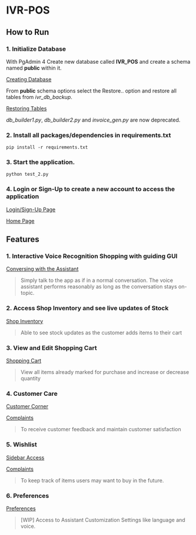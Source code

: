 # IVR-POS
##  How to Run
### 1. Initialize Database
With PgAdmin 4 Create new database called __IVR\_POS__ and create a schema named __public__ within it.

[Creating Database](/images/sample1.png "Creating Database")

From __public__ schema options select the Restore.. option and restore all tables from _ivr\_db\_backup_.

[Restoring Tables](/images/sample2.png "Restoring Tables")

_db_builder1.py_, _db_builder2.py_ and _invoice_gen.py_ are now deprecated.
### 2. Install all packages/dependencies in requirements.txt
````pip install -r requirements.txt````
### 3. Start the application.
```python test_2.py```
### 4. Login or Sign-Up to create a new account to access the application

[Login/Sign-Up Page](/images/sample3.png "Login/Sign-Up Page")

[Home Page](/images/sample11.png "Home Page")

## Features
### __1. Interactive Voice Recognition Shopping with guiding GUI__

[Conversing with the Assistant](/images/sample5.png "Conversing with the Assistant")
> Simply talk to the app as if in a normal conversation. The voice assistant performs reasonably as long as the conversation stays on-topic.

### 2. Access Shop Inventory and see live updates of Stock

[Shop Inventory](/images/sample4.png "Shop Inventory")

> Able to see stock updates as the customer adds items to their cart 
### 3. View and Edit Shopping Cart

[Shopping Cart](/images/sample6.png "Shopping Cart")

> View all items already marked for purchase and increase or decrease quantity

### 4. Customer Care

[Customer Corner](/images/sample7.png "Customer Corner")

[Complaints](/images/sample8.png "Complaints")

> To receive customer feedback and maintain customer satisfaction

### 5. Wishlist

[Sidebar Access](/images/sample9.png "Sidebar Access")

[Complaints](/images/sample10.png "Complaints")

> To keep track of items users may want to buy in the future.

### 6. Preferences

[Preferences](/images/sample12.png "Preferences")

> [WIP] Access to Assistant Customization Settings like language and voice.